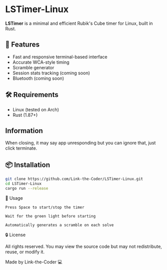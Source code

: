 # LSTimer-Linux

**LSTimer** is a minimal and efficient Rubik's Cube timer for Linux, built in Rust.

## 🚀 Features
- Fast and responsive terminal-based interface
- Accurate WCA-style timing
- Scramble generator
- Session stats tracking (coming soon)
- Bluetooth (coming soon)

## 🛠 Requirements
- Linux (tested on Arch)
- Rust (1.87+)

## Information
When closing, it may say app unresponding but you can ignore that, just click terminate.

## 📦 Installation

```bash
git clone https://github.com/Link-the-Coder/LSTimer-Linux.git
cd LSTimer-Linux
cargo run --release
```

🧠 Usage

    Press Space to start/stop the timer

    Wait for the green light before starting

    Automatically generates a scramble on each solve

🔒 License

All rights reserved.
You may view the source code but may not redistribute, reuse, or modify it.

Made by Link-the-Coder 💻


